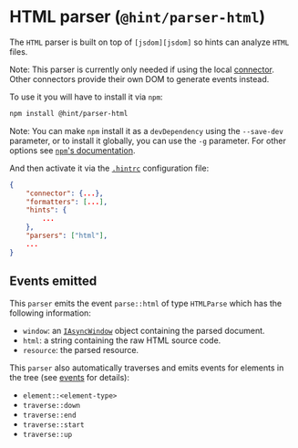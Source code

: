 # HTML parser (`@hint/parser-html`)

The `HTML` parser is built on top of `[jsdom][jsdom]` so hints can
analyze `HTML` files.

Note: This parser is currently only needed if using the local
[connector][connectors]. Other connectors provide their own DOM to
generate events instead.

To use it you will have to install it via `npm`:

```bash
npm install @hint/parser-html
```

Note: You can make `npm` install it as a `devDependency` using the
`--save-dev` parameter, or to install it globally, you can use the
`-g` parameter. For other options see [`npm`'s
documentation](https://docs.npmjs.com/cli/install).

And then activate it via the [`.hintrc`][hintrc] configuration file:

```json
{
    "connector": {...},
    "formatters": [...],
    "hints": {
        ...
    },
    "parsers": ["html"],
    ...
}
```

## Events emitted

This `parser` emits the event `parse::html` of type `HTMLParse`
which has the following information:

* `window`: an [`IAsyncWindow`][asynchtml] object containing the
  parsed document.
* `html`: a string containing the raw HTML source code.
* `resource`: the parsed resource.

This `parser` also automatically traverses and emits events for
elements in the tree (see [events][events] for details):

* `element::<element-type>`
* `traverse::down`
* `traverse::end`
* `traverse::start`
* `traverse::up`

<!-- Link labels: -->

[asynchtml]: https://webhint.io/docs/contributor-guide/how-to/connector/#iasynchtml
[connectors]: https://webhint.io/docs/user-guide/concepts/connectors/
[events]: https://webhint.io/docs/contributor-guide/getting-started/events/
[hintrc]: https://webhint.io/docs/user-guide/further-configuration/hintrc-formats/
[jsdom]: https://github.com/jsdom/jsdom
